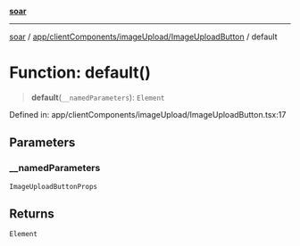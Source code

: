 [**soar**](../../../../../README.md)

***

[soar](../../../../../modules.md) / [app/clientComponents/imageUpload/ImageUploadButton](../README.md) / default

# Function: default()

> **default**(`__namedParameters`): `Element`

Defined in: app/clientComponents/imageUpload/ImageUploadButton.tsx:17

## Parameters

### \_\_namedParameters

`ImageUploadButtonProps`

## Returns

`Element`
